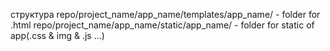 структура
repo/project_name/app_name/templates/app_name/ - folder for .html
repo/project_name/app_name/static/app_name/ - folder for static of app(.css & img & .js ...)